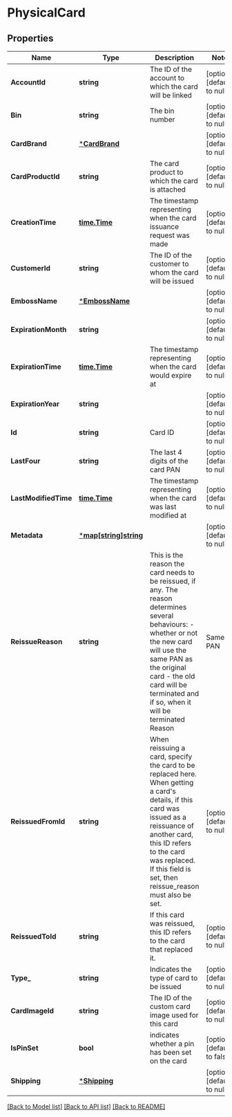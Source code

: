 # PhysicalCard

## Properties
Name | Type | Description | Notes
------------ | ------------- | ------------- | -------------
**AccountId** | **string** | The ID of the account to which the card will be linked | [optional] [default to null]
**Bin** | **string** | The bin number | [optional] [default to null]
**CardBrand** | [***CardBrand**](card_brand.md) |  | [optional] [default to null]
**CardProductId** | **string** | The card product to which the card is attached | [optional] [default to null]
**CreationTime** | [**time.Time**](time.Time.md) | The timestamp representing when the card issuance request was made | [optional] [default to null]
**CustomerId** | **string** | The ID of the customer to whom the card will be issued | [optional] [default to null]
**EmbossName** | [***EmbossName**](emboss_name.md) |  | [optional] [default to null]
**ExpirationMonth** | **string** |  | [optional] [default to null]
**ExpirationTime** | [**time.Time**](time.Time.md) | The timestamp representing when the card would expire at | [optional] [default to null]
**ExpirationYear** | **string** |  | [optional] [default to null]
**Id** | **string** | Card ID | [optional] [default to null]
**LastFour** | **string** | The last 4 digits of the card PAN | [optional] [default to null]
**LastModifiedTime** | [**time.Time**](time.Time.md) | The timestamp representing when the card was last modified at | [optional] [default to null]
**Metadata** | [***map[string]string**](map.md) |  | [optional] [default to null]
**ReissueReason** | **string** | This is the reason the card needs to be reissued, if any. The reason determines several behaviours:   - whether or not the new card will use the same PAN as the original card   - the old card will be terminated and if so, when it will be terminated  Reason                 | Same PAN | Terminate Old Card ---------------------- | -------- | ------------------ EXPIRATION             | yes      | on activation LOST                   | no       | immediately STOLEN                 | no       | immediately DAMAGED                | yes      | on activation VIRTUAL_TO_PHYSICAL(*) | yes      | on activation PRODUCT_CHANGE         | yes      | on activation NAME_CHANGE(**)        | yes      | on activation APPEARANCE             | yes      | on activation  (*) VIRTUAL_TO_PHYSICAL is deprecated. Please use PRODUCT_CHANGE whenever reissuing from one card product to another, including from a virtual product to a physical product.  (**) NAME_CHANGE is deprecated. Please use APPEARANCE whenever reissuing in order to change the appearance of a card, such as the printed name or custom image.  For all reasons, the new card will use the same PIN as the original card and digital wallet tokens will reassigned to the new card  | [optional] [default to null]
**ReissuedFromId** | **string** | When reissuing a card, specify the card to be replaced here. When getting a card&#x27;s details, if this card was issued as a reissuance of another card, this ID refers to the card was replaced. If this field is set, then reissue_reason must also be set.  | [optional] [default to null]
**ReissuedToId** | **string** | If this card was reissued, this ID refers to the card that replaced it. | [optional] [default to null]
**Type_** | **string** | Indicates the type of card to be issued | [optional] [default to null]
**CardImageId** | **string** | The ID of the custom card image used for this card | [optional] [default to null]
**IsPinSet** | **bool** | indicates whether a pin has been set on the card | [optional] [default to false]
**Shipping** | [***Shipping**](shipping.md) |  | [optional] [default to null]

[[Back to Model list]](../README.md#documentation-for-models) [[Back to API list]](../README.md#documentation-for-api-endpoints) [[Back to README]](../README.md)

